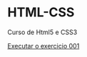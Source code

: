 # HTML-CSS
 Curso de Html5 e CSS3

<a href="https://karensanttos.github.io/HTML-CSS/exercicios/ex001/index.html"> Executar o exercicio 001</a>